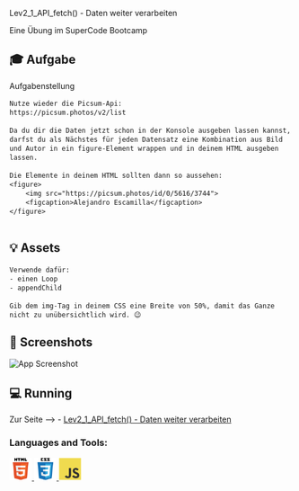 Lev2_1_API_fetch() - Daten weiter verarbeiten

Eine Übung im SuperCode Bootcamp

## 🎓 Aufgabe

Aufgabenstellung

```
Nutze wieder die Picsum-Api:
https://picsum.photos/v2/list

Da du dir die Daten jetzt schon in der Konsole ausgeben lassen kannst, darfst du als Nächstes für jeden Datensatz eine Kombination aus Bild und Autor in ein figure-Element wrappen und in deinem HTML ausgeben lassen.

Die Elemente in deinem HTML sollten dann so aussehen:
<figure>
	<img src="https://picsum.photos/id/0/5616/3744">
	<figcaption>Alejandro Escamilla</figcaption>
</figure>


```

## 💡 Assets

```
Verwende dafür:
- einen Loop
- appendChild

Gib dem img-Tag in deinem CSS eine Breite von 50%, damit das Ganze nicht zu unübersichtlich wird. 😉

```

## 📸 Screenshots

![App Screenshot](assets/img/screen.gif)

## 💻 Running

Zur Seite —> - [Lev2_1_API_fetch() - Daten weiter verarbeiten](https://jennijennina.github.io/APIs)

<p align="left">
</p>

<h3 align="left">Languages and Tools:</h3>
<p align="left"> <a href="https://www.w3schools.com/html/" target="_blank" rel="noreferrer"> <img src="https://raw.githubusercontent.com/devicons/devicon/master/icons/html5/html5-original-wordmark.svg" alt="html5" width="40" height="40"/> </a>
<a href="https://www.w3schools.com/css/" target="_blank" rel="noreferrer"> <img src="https://raw.githubusercontent.com/devicons/devicon/master/icons/css3/css3-original-wordmark.svg" alt="css3" width="40" height="40"/> </a> 
<a href="https://www.w3schools.com/css/" target="_blank" rel="noreferrer"> <img src="https://raw.githubusercontent.com/devicons/devicon/master/icons/javascript/javascript-original.svg" alt="css3" width="40" height="40"/> </a> </p>

